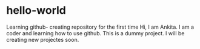 # hello-world
Learning github- creating repository for the first time
Hi, I am Ankita. I am a coder and learning how to use github. This is a dummy project.
I will be creating new projectes soon.

